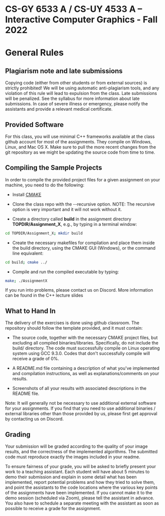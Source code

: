 # CS-GY 6533 A / CS-UY 4533 A – Interactive Computer Graphics - Fall 2022

# General Rules

## Plagiarism note and late submissions

Copying code (either from other students or from external sources) is strictly prohibited! We will be using automatic anti-plagiarism tools, and any violation of this rule will lead to expulsion from the class. Late submissions will be penalized. See the syllabus for more information about late submissions. In case of severe illness or emergency, please notify the assistants and provide a relevant medical certificate.

## Provided Software

For this class, you will use minimal C++ frameworks available at the class github account for most of the assignments. They compile on Windows, Linux, and Mac OS X. Make sure to pull the more recent changes from the git repository as we might be updating the source code from time to time.

## Compiling the Sample Projects

In order to compile the provided project files for a given assignment on your machine, you need to do the following:

* Install [CMAKE](https://cmake.org/)

* Clone the class repo with the --recursive option. NOTE: The recursive option is very important and it will not work without it.

* Create a directory called **build** in the assignment directory **TOPDIR/Assignment_X**, e.g., by typing in a terminal window:

```bash
cd TOPDIR/Assignment_X; mkdir build
```

* Create the necessary makefiles for compilation and place them inside the build directory, using the CMAKE GUI (Windows), or the command line equivalent: 

```bash
cd build; cmake ../
```

* Compile and run the compiled executable by typing:

```bash
make; ./AssignmentX
```

If you run into problems, please contact us on Discord. More information can be found in the C++ lecture slides

## What to Hand In

The delivery of the exercises is done using github classroom. The repository should follow the template provided, and it must contain:

* The source code, together with the necessary CMAKE project files, but excluding all compiled binaries/libraries. Specifically, do not include the build/ directory. The code must successfully compile on Linux operating system using GCC 9.3.0. Codes that don't successfully compile will receive a grade of 0%.

* A README.md file containing a description of what you've implemented and compilation instructions, as well as explanations/comments on your results.

*  Screenshots of all your results with associated descriptions in the README file.

Note: It will generally not be necessary to use additional external software for your assignments. If you find that you need to use additional binaries / external libraries other than those provided by us, please first get approval by contacting us on Discord.

## Grading

Your submission will be graded according to the quality of your image results, and the correctness of the implemented algorithms. The submitted code must reproduce exactly the images included in your readme. 

To ensure fairness of your grade, you will be asked to briefly present your work to a teaching assistant. Each student will have about 5 minutes to demo their submission and explain in some detail what has been implemented, report potential problems and how they tried to solve them, and point the assistants to the code locations where the various key points of the assignments have been implemented. If you cannot make it to the demo session (scheduled via Zoom), please tell the assistant in advance. You also have to schedule a separate meeting with the assistant as soon as possible to receive a grade for the assignment.
